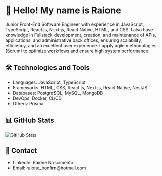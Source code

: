 # 👋 Hello! My name is Raione

Junior Front-End Software Engineer with experience in JavaScript, TypeScript, React.js, Next.js, React Native, HTML, and CSS. I also have knowledge in Fullstack development, creation, and maintenance of APIs, applications, and administrative back offices, ensuring scalability, efficiency, and an excellent user experience. I apply agile methodologies (Scrum) to optimize workflows and ensure high system performance.

## 🛠️ Technologies and Tools
- Languages: JavaScript, TypeScript
- Frameworks: HTML, CSS, React.js, Next.js, React Native, NestJS
- Databases: PostgreSQL, MySQL, MongoDB
- DevOps: Docker, CI/CD
- Others: Prisma

## 📊 GitHub Stats
![GitHub Stats](https://github-readme-stats-sigma-five.vercel.app/api?username=RaioneNascimento&show_icons=true&theme=radical)

## 💌 Contact
- LinkedIn: Raione Nascimento
- Email: raione_bonfim@hotmail.com

